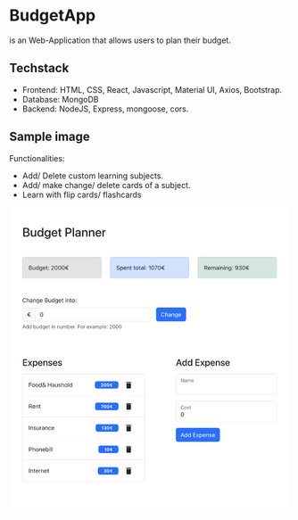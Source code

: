 # BudgetApp
is an Web-Application that allows users to plan their budget.

## Techstack
* Frontend: HTML, CSS, React, Javascript, Material UI, Axios, Bootstrap.
* Database: MongoDB
* Backend: NodeJS, Express, mongoose, cors.

## Sample image
Functionalities:
* Add/ Delete custom learning subjects.
* Add/ make change/ delete cards of a subject.
* Learn with flip cards/ flashcards
  
![homepage](/gui.png 'Homepage')

